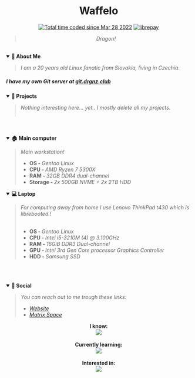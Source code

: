 


<div align='center'>
  <h1>Waffelo </h1>
  <a href="https://wakatime.com/@29725049-7048-4ebb-8064-21f95716ce5a"><img src="https://wakatime.com/badge/user/29725049-7048-4ebb-8064-21f95716ce5a.svg" alt="Total time coded since Mar 28 2022" /></a> <a href="https://liberapay.com/Waffelo/donate" target="blank"><img src="https://shields.io/badge/donate_with-liberapay-F6C915?logo=liberapay" alt="librepay"/></a>
    <br/>

   <blockquote><i>Dragon!</i></div></blockquote>
  <br/>
  <details open>
    <summary><b>🌸 About Me</b></summary>
   <blockquote> <i>I am a 20 years old Linux fanatic from Slovakia, living in Czechia.</i></blockquote>
    <h5>I have my own Git server at <a href="https://git.drgnz.club">git.drgnz.club</a></h5>
  </details>
  
  <details open>
    <summary><b>📂 Projects</b></summary>
   <blockquote> <i>Nothing interesting here... yet.. I mostly delete all my projects.</i>
     <br></br>
  
  </details>
  
  
  </details open>
  <br><br>
  
  <details open>
    <summary><b>🏠 Main computer</b></summary>
   <blockquote> 
     <i>Main workstation</a>!</i>
     <br>
    <ul>
      <li><b>OS  - </b><i>Gentoo Linux</i></li>
      <li><b>CPU - </b><i>AMD Ryzen 7 5300X </i></li>
      <li><b>RAM - </b><i>32GB DDR4 dual-channel</i></li>
      <li><b>Storage - </b><i>2x 500GB NVME + 2x 2TB HDD</i></li>
     </ul>
     
   </blockquote>
  </details open>    

  <details open>
    <summary><b>💻 Laptop</b></summary>
   <blockquote> 
     <i>For computing away from home I use Lenovo ThinkPad t430 which is librebooted.</a>!</i>
     <br></br>
    <ul>
      <li><b>OS  - </b><i>Gentoo Linux</i></li>
      <li><b>CPU - </b><i>Intel i5-3210M (4) @ 3.100GHz</i></li>
      <li><b>RAM - </b><i>16GiB DDR3 Dual-channel</i></li>
      <li><b>GPU - </b><i> Intel 3rd Gen Core processor Graphics Controller</i></li>
      <li><b>HDD - </b><i>Samsung SSD</i></li>
     </ul>
     
   </blockquote>

  <br><br>

    
  <details open>
    <summary><b>💭 Social</b></summary>
    <blockquote> <i>You can reach out to me trough these links:
      <ul>
        <li><a href="https://waffelo.net">Website</a></li>
        <li><a href="https://matrix.to/#/%23wf%3Adrgnz.club?via=drgnz.club">Matrix Space</a></li>
      </ul>
      </i></blockquote>
  </details>
  
<div align='center'>
   <b>I know:</b><br/>
   <a href="https://skillicons.dev">
    <img src="https://skillicons.dev/icons?i=neovim,bash,linux,git" />
   </a>
  </div>
  
 <br/>
 <div align='center'>
   <b>Currently learning:</b><br/>
   <a href="https://skillicons.dev">
    <img src="https://skillicons.dev/icons?i=c,cpp,python" />
   </a>
  </div>
  
  <br/>
 <div align='center'>
  <b>Interested in:</b><br>
   <a href="https://skillicons.dev">
    <img src="https://skillicons.dev/icons?i=rust,zig,haskell" />
   </a>
  </div>
  
  
 
  
